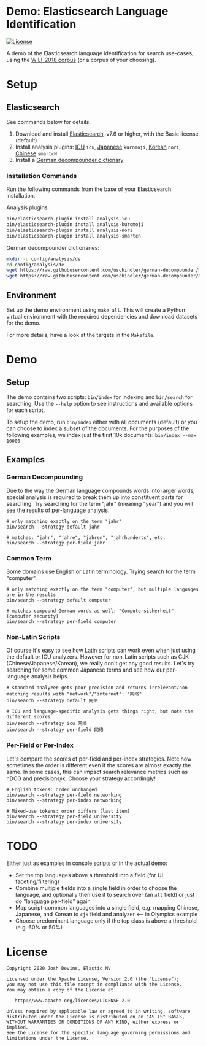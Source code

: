 # Demo: Elasticsearch Language Identification

[![License](https://img.shields.io/badge/License-Apache%202.0-blue.svg)](https://opensource.org/licenses/Apache-2.0)

A demo of the Elasticsearch language identification for search use-cases, using the [WiLI-2018 corpus](https://arxiv.org/abs/1801.07779) (or a corpus of your choosing).

# Setup

## Elasticsearch

See commands below for details.

1. Download and install [Elasticsearch](https://www.elastic.co/downloads/elasticsearch), v7.6 or higher, with the Basic license (default)
1. Install analysis plugins: [ICU](https://www.elastic.co/guide/en/elasticsearch/plugins/current/analysis-icu.html) `icu`, [Japanese](https://www.elastic.co/guide/en/elasticsearch/plugins/current/analysis-kuromoji.html) `kuromoji`, [Korean](https://www.elastic.co/guide/en/elasticsearch/plugins/current/analysis-nori.html) `nori`, [Chinese](https://www.elastic.co/guide/en/elasticsearch/plugins/current/analysis-smartcn.html) `smartcN`  
1. Install a [German decompounder dictionary](https://github.com/uschindler/german-decompounder)

### Installation Commands

Run the following commands from the base of your Elasticsearch installation.

Analysis plugins:

```bash
bin/elasticsearch-plugin install analysis-icu
bin/elasticsearch-plugin install analysis-kuromoji
bin/elasticsearch-plugin install analysis-nori
bin/elasticsearch-plugin install analysis-smartcn
```

German decompounder dictionaries:

```bash
mkdir -p config/analysis/de
cd config/analysis/de
wget https://raw.githubusercontent.com/uschindler/german-decompounder/master/de_DR.xml
wget https://raw.githubusercontent.com/uschindler/german-decompounder/master/dictionary-de.txt
```

## Environment

Set up the demo environment using `make all`. This will create a Python virtual environment with the required dependencies and download datasets for the demo.

For more details, have a look at the targets in the `Makefile`.

# Demo

## Setup

The demo contains two scripts: `bin/index` for indexing and `bin/search` for searching. Use the `--help` option to see instructions and available options for each script.

To setup the demo, run `bin/index` either with all documents (default) or you can choose to index a subset of the documents. For the purposes of the following examples, we index just the first 10k documents: `bin/index --max 10000`

## Examples

### German Decompounding

Due to the way the German language compounds words into larger words, special analysis is required to break them up into constituent parts for searching. Try searching for the term "jahr" (meaning "year") and you will see the results of per-language analysis.

```
# only matching exactly on the term "jahr"
bin/search --strategy default jahr

# matches: "jahr", "jahre", "jahren", "jahrhunderts", etc.
bin/search --strategy per-field jahr
```

### Common Term

Some domains use English or Latin terminology. Trying search for the term "computer".

```
# only matching exactly on the term "computer", but multiple languages are in the results
bin/search --strategy default computer

# matches compound German words as well: "Computersicherheit" (computer security)
bin/search --strategy per-field computer
```

### Non-Latin Scripts

Of course it's easy to see how Latin scripts can work even when just using the default or ICU analyzers. However for non-Latin scripts such as CJK (Chinese/Japanese/Korean), we really don't get any good results. Let's try searching for some common Japanese terms and see how our per-language analysis helps.

```
# standard analyzer gets poor precision and returns irrelevant/non-matching results with "network"/"internet": "网络"
bin/search --strategy default 网络

# ICU and language-specific analysis gets things right, but note the different scores
bin/search --strategy icu 网络
bin/search --strategy per-field 网络
```

### Per-Field or Per-Index

Let's compare the scores of per-field and per-index strategies. Note how sometimes the order is different even if the scores are almost exactly the same. In some cases, this can impact search relevance metrics such as nDCG and precision@k. Choose your strategy accordingly!

```
# English tokens: order unchanged
bin/search --strategy per-field networking
bin/search --strategy per-index networking

# Mixed-use tokens: order differs (last item)
bin/search --strategy per-field university
bin/search --strategy per-index university
```

# TODO

Either just as examples in console scripts or in the actual demo:

- Set the top languages above a threshold into a field (for UI faceting/filtering)
- Combine multiple fields into a single field in order to choose the language, and optionally then use it to search over (an `all` field) or just do "language per-field" again
- Map script-common languages into a single field, e.g. mapping Chinese, Japanese, and Korean to `cjk` field and analyzer <-- in Olympics example
- Choose predominant language only if the top class is above a threshold (e.g. 60% or 50%)

# License

```
Copyright 2020 Josh Devins, Elastic NV

Licensed under the Apache License, Version 2.0 (the "License");
you may not use this file except in compliance with the License.
You may obtain a copy of the License at

   http://www.apache.org/licenses/LICENSE-2.0

Unless required by applicable law or agreed to in writing, software
distributed under the License is distributed on an "AS IS" BASIS,
WITHOUT WARRANTIES OR CONDITIONS OF ANY KIND, either express or implied.
See the License for the specific language governing permissions and
limitations under the License.
```
